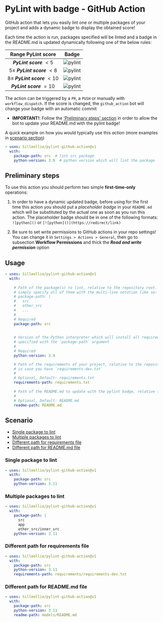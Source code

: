 # PyLint with badge - GitHub Action

GitHub action that lets you easily lint one or multiple packages of your project and adds a dynamic badge to display 
the obtained score!

Each time the action is run, packages specified will be linted and a badge in the README.md is updated dynamically
following one of the below rules:

|        Range PyLint score         |                                            Badge                                             |
|:---------------------------------:|:--------------------------------------------------------------------------------------------:|
|     ***PyLint score*** $< 5$      |     ![pylint](https://img.shields.io/badge/pylint-4.73-red?logo=python&logoColor=white)      |
| $5 \le$ ***PyLint score*** $< 8$  |    ![pylint](https://img.shields.io/badge/pylint-6.32-orange?logo=python&logoColor=white)    |
| $8 \le$ ***PyLint score*** $< 10$ |    ![pylint](https://img.shields.io/badge/pylint-6.32-yellow?logo=python&logoColor=white)    |
|     ***PyLint score*** $= 10$     | ![pylint](https://img.shields.io/badge/pylint-10.00-brightgreen?logo=python&logoColor=white) |


The action can be triggered by a `PR`, a `PUSH` or manually with `workflow_dispatch`. If the score is changed, the
`github_action` bot will change your badge with an automatic commit

* **IMPORTANT!**: Follow the ['Preliminary steps' section](#preliminary-steps) in order to allow the bot to update your 
README.md with the pylint badge!

A quick example on how you would typically use this *action* (more examples in [scenario section](#scenario))
```yaml
- uses: Silleellie/pylint-github-action@v1
  with:
    package-path: src  # lint src package
    python-version: 3.9  # python version which will lint the package
```

## Preliminary steps

To use this action you should perform two simple **first-time-only** operations:

1. In order to have a dynamic updated badge, before using for the first time this action you should put a *placeholder
badge* in your `README.md` which will be substituted by the actual one as soon as you run this action. The placeholder badge
should be in one of the following formats:\
`![python]()` or `[![python]()](https://redirect/link)`

2. Be sure to set write permissions to GitHub actions in your repo settings!
You can change it in `Settings > Actions > General`, then go to subsection **Workflow Permissions** and thick the
***Read and write permission*** option

## Usage

```yaml
- uses: Silleellie/pylint-github-action@v1
  with:
    
    # Path of the package(s) to lint, relative to the repository root. If more than one package should be linted,
    # simply specify all of them with the multi-line notation like so:
    # package-path: |
    #   src
    #   other_src
    #   ...
    # 
    # Required
    package-path: src
    
    
    # Version of the Python interpreter which will install all requirements of your project and lint the package(s)
    # specified with the `package-path` argument
    #
    # Required
    python-version: 3.9

    # Path of the requirements of your project, relative to the repository root. This can be easily changed
    # in case you have `requirements-dev.txt`
    #
    # Optional, Default: requirements.txt
    requirements-path: requirements.txt
    
    # Path of the README.md to update with the pylint badge, relative to the repository root.
    #
    # Optional, Default: README.md
    readme-path: README.md
```

## Scenario

* [Single package to lint](#single-package-to-lint)
* [Multiple packages to lint](#multiple-packages-to-lint)
* [Different path for requirements file](#different-path-for-requirements-file)
* [Different path for README.md file](#different-path-for-readmemd-file)

### Single package to lint

```yaml
- uses: Silleellie/pylint-github-action@v1
  with:
    package-path: src
    python-version: 3.11
```

### Multiple packages to lint

```yaml
- uses: Silleellie/pylint-github-action@v1
  with:
    package-path: |
      src
      app
      other_src/inner_src
    python-version: 3.11
```

### Different path for requirements file

```yaml
- uses: Silleellie/pylint-github-action@v1
  with:
    package-path: src
    python-version: 3.11
    requirements-path: requirements/requirements-dev.txt
```

### Different path for README.md file

```yaml
- uses: Silleellie/pylint-github-action@v1
  with:
    package-path: src
    python-version: 3.11
    readme-path: models/README.md
```
